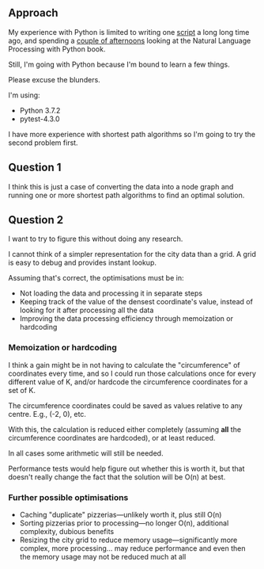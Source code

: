 ## Approach

My experience with Python is limited to writing one [script](https://github.com/ivanmaeder/vimv) a long long time ago, and spending a [couple of afternoons](https://github.com/ivanmaeder/NLP) looking at the Natural Language Processing with Python book.

Still, I'm going with Python because I'm bound to learn a few things.

Please excuse the blunders.

I'm using:

- Python 3.7.2
- pytest-4.3.0

I have more experience with shortest path algorithms so I'm going to try the second problem first.

## Question 1

I think this is just a case of converting the data into a node graph and running one or more shortest path algorithms to find an optimal solution.



## Question 2

I want to try to figure this without doing any research.

I cannot think of a simpler representation for the city data than a grid. A grid is easy to debug and provides instant lookup.

Assuming that's correct, the optimisations must be in:

- Not loading the data and processing it in separate steps
- Keeping track of the value of the densest coordinate's value, instead of looking for it after processing all the data
- Improving the data processing efficiency through memoization or hardcoding

### Memoization or hardcoding

I think a gain might be in not having to calculate the "circumference" of coordinates every time, and so I could run those calculations once for every different value of K, and/or hardcode the circumference coordinates for a set of K.

The circumference coordinates could be saved as values relative to any centre. E.g., (-2, 0), etc.

With this, the calculation is reduced either completely (assuming **all** the circumference coordinates are hardcoded), or at least reduced.

In all cases some arithmetic will still be needed.

Performance tests would help figure out whether this is worth it, but that doesn't really change the fact that the solution will be O(n) at best.

### Further possible optimisations

- Caching "duplicate" pizzerias—unlikely worth it, plus still O(n)
- Sorting pizzerias prior to processing—no longer O(n), additional complexity, dubious benefits
- Resizing the city grid to reduce memory usage—significantly more complex, more processing… may reduce performance and even then the memory usage may not be reduced much at all




